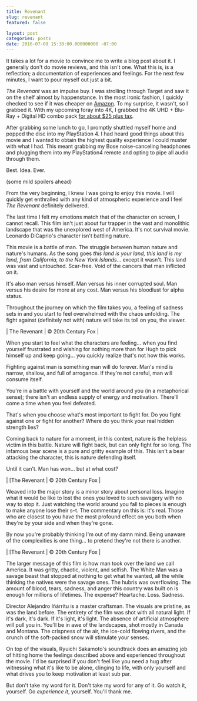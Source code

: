 ```yaml
---
title: Revenant
slug: revenant
featured: false

layout: post
categories: posts
date: 2016-07-09 15:38:00.000000000 -07:00
---
```


It takes a lot for a movie to convince me to write a blog post about it. I generally don't do movie reviews, and this isn't one. What this is, is a reflection; a documentation of experiences and feelings. For the next few minutes, I want to pour myself out just a bit.

_The Revenant_ was an impulse buy. I was strolling through Target and saw it on the shelf almost by happenstance. In the most ironic fashion, I quickly checked to see if it was cheaper on [Amazon](http://amzn.to/29rADjk). To my surprise, it wasn't, so I grabbed it. With my upcoming foray into 4K, I grabbed the 4K UHD + Blu-Ray + Digital HD combo pack [for about $25 plus tax](http://amzn.to/29rADjk).

After grabbing some lunch to go, I promptly shuttled myself home and popped the disc into my PlayStation 4. I had heard good things about this movie and I wanted to obtain the highest quality experience I could muster with what I had. This meant grabbing my Bose noise-canceling headphones and plugging them into my PlayStation4 remote and opting to pipe all audio through them.

Best. Idea. Ever.

(some mild spoilers ahead)

From the very beginning, I knew I was going to enjoy this movie. I will quickly get enthralled with any kind of atmospheric experience and I feel _The Revenant_ definitely delivered.

The last time I felt my emotions match that of the character on screen, I cannot recall. This film isn't just about fur trapper in the vast and monolithic landscape that was the unexplored west of America. It's not survival movie. Leonardo DiCaprio's character isn't battling nature.

This movie is a battle of man. The struggle between human nature and nature's humans. As the song goes _this land is your land, this land is my land, from California, to the New York Islands_… except it wasn't. This land was vast and untouched. Scar-free. Void of the cancers that man inflicted on it.

It's also man versus himself. Man versus his inner corrupted soul. Man versus his desire for more at any cost. Man versus his bloodlust for alpha status.

Throughout the journey on which the film takes you, a feeling of sadness sets in and you start to feel overwhelmed with the chaos unfolding. The fight against (definitely not with) nature will take its toll on you, the viewer.



| The Revenant | © 20th Century Fox |



When you start to feel what the characters are feeling… when you find yourself frustrated and wishing for nothing more than for Hugh to pick himself up and keep going… you quickly realize that's not how this works.

Fighting against man is something man will do forever. Man's mind is narrow, shallow, and full of arrogance. If they're not careful, man will consume itself.

You're in a battle with yourself and the world around you (in a metaphorical sense); there isn't an endless supply of energy and motivation. There'll come a time when you feel defeated.

That's when you choose what's most important to fight for. Do you fight against one or fight for another? Where do you think your real hidden strength lies?

Coming back to nature for a moment, in this context, nature is the helpless victim in this battle. Nature will fight back, but can only fight for so long. The infamous bear scene is a pure and gritty example of this. This isn't a bear attacking the character, this is nature defending itself.

Until it can't. Man has won… but at what cost?



| [<!--missing_image-->The Revenant | © 20th Century Fox |



Weaved into the major story is a minor story about personal loss. Imagine what it would be like to lost the ones you loved to such savagery with no way to stop it. Just watching the world around you fall to pieces is enough to make anyone lose their s–t. The commentary on this is: it's real. Those who are closest to you have the most profound effect on you both when they're by your side and when they're gone.

By now you're probably thinking I'm out of my damn mind. Being unaware of the complexities is one thing… to pretend they're not there is another.



| [<!--missing_image-->The Revenant | © 20th Century Fox |



The larger message of this film is how man took over the land we call America. It was gritty, chaotic, violent, and selfish. The White Man was a savage beast that stopped at nothing to get what he wanted, all the while thinking the natives were the savage ones. The hubris was overflowing. The amount of blood, tears, sadness, and anger this country was built on is enough for millions of lifetimes. The expense? Heartache. Loss. Sadness.

Director Alejandro Iñárritu is a master craftsman. The visuals are pristine, as was the land before. The entirety of the film was shot with all natural light. If it's dark, it's dark. If it's light, it's light. The absence of artificial atmosphere will pull you in. You'll be in awe of the landscapes, shot mostly in Canada and Montana. The crispness of the air, the ice-cold flowing rivers, and the crunch of the soft-packed snow will stimulate your senses.

On top of the visuals, Ryuichi Sakamoto's soundtrack does an amazing job of hitting home the feelings described above and experienced throughout the movie. I'd be surprised if you don't feel like you need a hug after witnessing what it's like to be alone, clinging to life, with only yourself and what drives you to keep motivation at least sub par.

But don't take my word for it. Don't take my word for any of it. Go watch it, yourself. Go _experience it_, yourself. You'll thank me.

